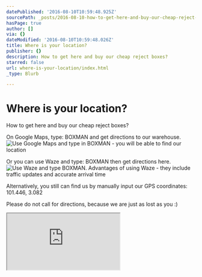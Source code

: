 ```yaml
---
datePublished: '2016-08-10T10:59:48.925Z'
sourcePath: _posts/2016-08-10-how-to-get-here-and-buy-our-cheap-reject-boxes.md
hasPage: true
author: []
via: {}
dateModified: '2016-08-10T10:59:48.026Z'
title: Where is your location?
publisher: {}
description: How to get here and buy our cheap reject boxes?
starred: false
url: where-is-your-location/index.html
_type: Blurb

---
```

# Where is your location?

How to get here and buy our cheap reject boxes?

On Google Maps, type: BOXMAN and get directions to our warehouse.
![Use Google Maps and type in BOXMAN - you will be able to find our location](https://the-grid-user-content.s3-us-west-2.amazonaws.com/3595c828-4a6d-4256-955b-bec8bc016c49.png)

Or you can use Waze and type: BOXMAN then get directions here.
![Use Waze and type BOXMAN. Advantages of using Waze - they include traffic updates and accurate arrival time](https://the-grid-user-content.s3-us-west-2.amazonaws.com/fe6626e5-5da1-4b43-8d25-00ed2cad393c.png)

Alternatively, you still can find us by manually input our GPS coordinates: 101.446, 3.082

Please do not call for directions, because we are just as lost as you :)

<iframe src="https://the-grid.github.io/ed-location/?latitude=20&amp;longitude=-35&amp;zoom=18" style=""></iframe>